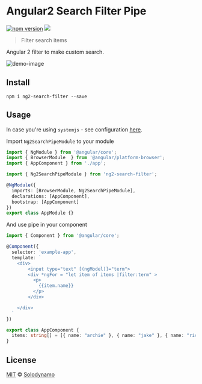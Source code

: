# Angular2 Search Filter Pipe

[![npm version](https://badge.fury.io/js/ng2-search-filter.svg)](https://www.npmjs.com/package/ng2-search-filter) [![](https://david-dm.org/solodynamo/ng2-search-filter.svg)](https://www.npmjs.com/package/ng2-search-filter)

> Filter search items

Angular 2 filter to make custom search.

![demo-image](http://i.imgur.com/SoBfPCd.gif)


## Install

```
npm i ng2-search-filter --save
```

## Usage

In case you're using `systemjs` - see configuration [here](https://github.com/solodynamo/ng2-search-filter/blob/master/SYSTEMJS.md).

Import `Ng2SearchPipeModule` to your module

```typescript
import { NgModule } from '@angular/core';
import { BrowserModule  } from '@angular/platform-browser';
import { AppComponent } from './app';

import { Ng2SearchPipeModule } from 'ng2-search-filter';

@NgModule({
  imports: [BrowserModule, Ng2SearchPipeModule],
  declarations: [AppComponent],
  bootstrap: [AppComponent]
})
export class AppModule {}
```

And use pipe in your component

```typescript
import { Component } from '@angular/core';

@Component({
  selector: 'example-app',
  template: `
    <div>
        <input type="text" [(ngModel)]="term">
        <div *ngFor = "let item of items |filter:term" >
          <p>
            {{item.name}}
          </p>
        </div>

    </div>  
  `
})

export class AppComponent {
  items: string[] = [{ name: "archie" }, { name: "jake" }, { name: "richard" }];
}
```

## License

[MIT](https://tldrlegal.com/license/mit-license) © [Solodynamo](https://github.com/solodynamo/ng2-search-filter)
